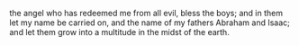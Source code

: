 the angel who has redeemed me from all evil, bless the boys; and in them let my name be carried on, and the name of my fathers Abraham and Isaac; and let them grow into a multitude in the midst of the earth.
